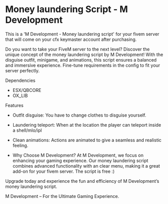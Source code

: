 # Money laundering Script - M Development

This is a 'M Development - Money laundering script' for your fivem server that will come on your cfx keymaster account after purchasing.

Do you want to take your FiveM server to the next level? Discover the unique concept of the money laundering script by M Development! With the disguise outfit, minigame, and animations, this script ensures a balanced and immersive experience. Fine-tune requirements in the config to fit your server perfectly.

Dependencies
- ESX/QBCORE
- OX_LIB
  
Features
- Outfit disguise: You have to change clothes to disguise yourself.

- Laundering teleport: When at the location the player can teleport inside a shell/mlo/ipl

- Clean animations: Actions are animated to give a seamless and realistic feeling.

- Why Choose M Development? At M Development, we focus on enhancing your gaming experience. Our money laundering script combines advanced functionality with an clear menu, making it a great add-on for your fivem server. The script is free :)

Upgrade today and experience the fun and efficiency of M Development’s money laundering script.

M Development – For the Ultimate Gaming Experience.
